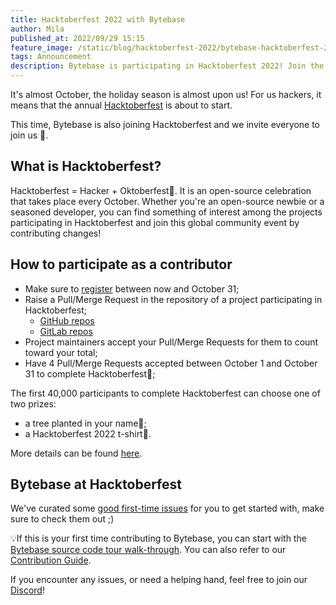 ```yaml
---
title: Hacktoberfest 2022 with Bytebase
author: Mila
published_at: 2022/09/29 15:15
feature_image: /static/blog/hacktoberfest-2022/bytebase-hacktoberfest-2022.webp
tags: Announcement
description: Bytebase is participating in Hacktoberfest 2022! Join the month long celebration of open source with us.
---
```


It's almost October, the holiday season is almost upon us! For us hackers, it means that the annual [Hacktoberfest](https://hacktoberfest.com/) is about to start.

This time, Bytebase is also joining Hacktoberfest and we invite everyone to join us 💙.

## What is Hacktoberfest?

Hacktoberfest = Hacker + Oktoberfest🍺. It is an open-source celebration that takes place every October. Whether you're an open-source newbie or a seasoned developer, you can find something of interest among the projects participating in Hacktoberfest and join this global community event by contributing changes!

## How to participate as a contributor

- Make sure to [register](https://hacktoberfest.com/auth/) between now and October 31;
- Raise a Pull/Merge Request in the repository of a project participating in Hacktoberfest;
  - [GitHub repos](https://github.com/topics/hacktoberfest)
  - [GitLab repos](https://gitlab.com/explore/projects/topics/Hacktoberfest)
- Project maintainers accept your Pull/Merge Requests for them to count toward your total;
- Have 4 Pull/Merge Requests accepted between October 1 and October 31 to complete Hacktoberfest🎉;

The first 40,000 participants to complete Hacktoberfest can choose one of two prizes:

- a tree planted in your name🌳;
- a Hacktoberfest 2022 t-shirt👔.

More details can be found [here](https://hacktoberfest.com/participation/#contributors).

## Bytebase at Hacktoberfest

We've curated some [good first-time issues](https://github.com/bytebase/bytebase/issues/2798) for you to get started with, make sure to check them out ;)

💡If this is your first time contributing to Bytebase, you can start with the [Bytebase source code tour walk-through](https://sourcegraph.com/github.com/bytebase/bytebase/-/blob/docs/design/sql-review-source-code-tour.snb.md). You can also refer to our [Contribution Guide](https://github.com/bytebase/bytebase#-interested-in-contributing).

If you encounter any issues, or need a helping hand, feel free to join our [Discord](https://discord.gg/6JYYBXvMDF)!
